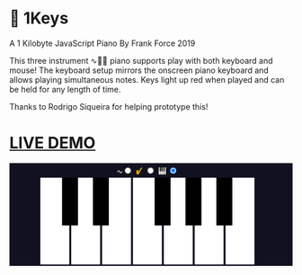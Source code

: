 # 🎹 1Keys
A 1 Kilobyte JavaScript Piano
By Frank Force 2019

This three instrument ∿🎷🎹 piano supports play with both keyboard and mouse!
The keyboard setup mirrors the onscreen piano keyboard and allows playing simultaneous notes.
Keys light up red when played and can be held for any length of time.

Thanks to Rodrigo Siqueira for helping prototype this!

# [LIVE DEMO](https://killedbyapixel.github.io/1Keys/)

![Screenshot](/screenshot.jpg)

